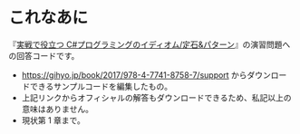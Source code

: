 # これなあに

『[実戦で役立つ C#プログラミングのイディオム/定石&amp;パターン](http://www.amazon.co.jp/exec/obidos/ASIN/4774187585/gaius-22/)』の演習問題への回答コードです。
* https://gihyo.jp/book/2017/978-4-7741-8758-7/support からダウンロードできるサンプルコードを編集したもの。
* 上記リンクからオフィシャルの解答もダウンロードできるため、私記以上の意味はありません。
* 現状第 1 章まで。
